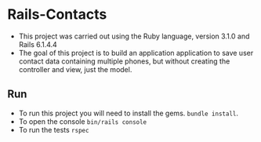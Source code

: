 # Rails-Contacts

- This project was carried out using the Ruby language, version 3.1.0 and Rails 6.1.4.4
- The goal of this project is to build an application application to save user contact data containing multiple
phones, but without creating the controller and view, just the model.

## Run

- To run this project you will need to install the gems.
``` bundle install ```.
- To open the console 
``` bin/rails console ```
- To run the tests 
``` rspec ```
